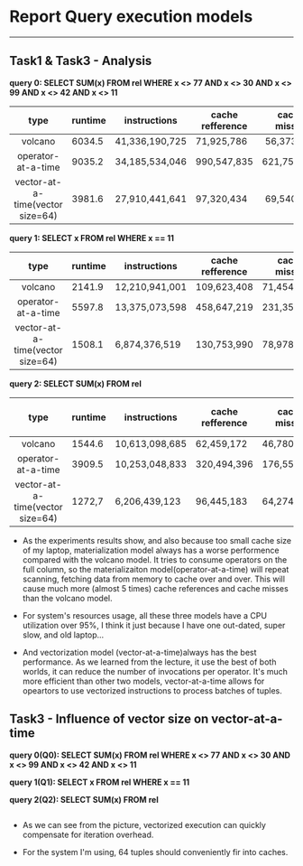 # Report Query execution models

----

## Task1 & Task3 - Analysis

**query 0: SELECT SUM(x) FROM rel WHERE x <> 77 AND x <> 30 AND x <> 99 AND x <> 42 AND x <> 11**

| type                             | runtime | instructions   | cache refference | cache misses | L1 cache misses | LLC cache misses |
|:--------------------------------:| ------- | -------------- | ---------------- |:------------:| --------------- | ---------------- |
| volcano                          | 6034.5  | 41,336,190,725 | 71,925,786       | 56,373,841   | 31,264,620      | 2,137,962        |
| operator-at-a-time               | 9035.2  | 34,185,534,046 | 990,547,835      | 621,752,266  | 433,210,188     | 16,216,729       |
| vector-at-a-time(vector size=64) | 3981.6  | 27,910,441,641 | 97,320,434       | 69,540,004   | 45,834,243      | 2,245,385        |

**query 1: SELECT x FROM rel WHERE x == 11**

| type                             | runtime | instructions   | cache refference | cache misses | L1 cache misses | LLC cache misses |
|:--------------------------------:| ------- | -------------- | ---------------- | ------------ | --------------- | ---------------- |
| volcano                          | 2141.9  | 12,210,941,001 | 109,623,408      | 71,454,526   | 51,562,183      | 1,729,499        |
| operator-at-a-time               | 5597.8  | 13,375,073,598 | 458,647,219      | 231,354,269  | 190,486,429     | 13,829,373       |
| vector-at-a-time(vector size=64) | 1508.1  | 6,874,376,519  | 130,753,990      | 78,978,249   | 66,682,540      | 1,264,176        |

**query 2: SELECT SUM(x) FROM rel**

| type                             | runtime | instructions   | cache refference | cache misses | L1 cache misses | LLC cache misses |
|:--------------------------------:| ------- | -------------- | ---------------- | ------------ | --------------- | ---------------- |
| volcano                          | 1544.6  | 10,613,098,685 | 62,459,172       | 46,780,451   | 29,903,215      | 808,906          |
| operator-at-a-time               | 3909.5  | 10,253,048,833 | 320,494,396      | 176,553,277  | 138,763,381     | 8,787,305        |
| vector-at-a-time(vector size=64) | 1272,7  | 6,206,439,123  | 96,445,183       | 64,274,327   | 50,070,899      | 1,140,369        |

- As the experiments results show, and also because too small cache size of my laptop, materialization model always has a worse performence compared with the volcano model. It tries to consume operators on the full column, so the materializaiton model(operator-at-a-time) will repeat scanning, fetching data from memory to cache over and over. This will cause much more (almost 5 times) cache references and cache misses than the volcano model.

- For system's resources usage, all these three models have a CPU utilization over 95%, I think it just because I have one out-dated, super slow, and old laptop...

- And vectorization model (vector-at-a-time)always has the best performance. As we learned from the lecture, it use the best of both worlds, it can reduce the number of invocations per operator. It's much more efficient than other two models, vector-at-a-time allows for opeartors to use vectorized instructions to process batches of tuples.

## Task3 - Influence of vector size on vector-at-a-time

**query 0(Q0): SELECT SUM(x) FROM rel WHERE x <> 77 AND x <> 30 AND x <> 99 AND x <> 42 AND x <> 11**

**query 1(Q1): SELECT x FROM rel WHERE x == 11**

**query 2(Q2): SELECT SUM(x) FROM rel**

<img src="file:///Users/yezixiao/Library/Application%20Support/marktext/images/2023-05-16-23-10-55-image.png" title="" alt="" data-align="center">

- As we can see from the picture, vectorized execution can quickly compensate for iteration overhead.

- For the system I'm using, 64 tuples should conveniently fir into caches.
